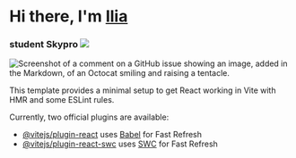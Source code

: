 # Hi there, I'm [Ilia](https://gist.github.com/SonRayS) 
### student Skypro ![](https://github.com/blackcater/blackcater/raw/main/images/Hi.gif) 


![Screenshot of a comment on a GitHub issue showing an image, added in the Markdown, of an Octocat smiling and raising a tentacle.](https://giphy.com/gifs/bored-sleepy-boring-LTYT5GTIiAMBa)

This template provides a minimal setup to get React working in Vite with HMR and some ESLint rules.

Currently, two official plugins are available:

- [@vitejs/plugin-react](https://github.com/vitejs/vite-plugin-react/blob/main/packages/plugin-react/README.md) uses [Babel](https://babeljs.io/) for Fast Refresh
- [@vitejs/plugin-react-swc](https://github.com/vitejs/vite-plugin-react-swc) uses [SWC](https://swc.rs/) for Fast Refresh
